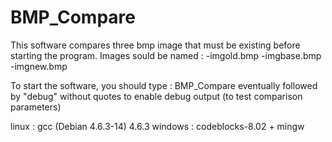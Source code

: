BMP_Compare
===========

This software compares three bmp image that must be existing before starting the program.
Images sould be named :
	-imgold.bmp
	-imgbase.bmp
	-imgnew.bmp
	
To start the software, you should type : 
BMP_Compare <tolerance in percent> <quantity of pixel in perthousand>
eventually followed by "debug" without quotes to enable debug output (to test comparison parameters)



linux 	: gcc (Debian 4.6.3-14) 4.6.3
windows : codeblocks-8.02 + mingw